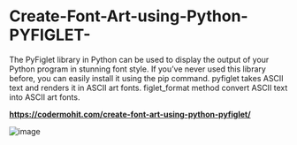 # Create-Font-Art-using-Python-PYFIGLET-
The PyFiglet library in Python can be used to display the output of your Python program in stunning font style. If you’ve never used this library before, you can easily install it using the pip command. pyfiglet takes ASCII text and renders it in ASCII art fonts. figlet_format method convert ASCII text into ASCII art fonts.

**https://codermohit.com/create-font-art-using-python-pyfiglet/**


![image](https://user-images.githubusercontent.com/73032070/126192844-c5d8d51b-2bc7-4b01-9dc6-8fd48fc2fa0f.png)
